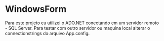 # WindowsForm
Para este projeto eu utilizei o ADO.NET conectando em um servidor remoto - SQL Server. Para testar com outro servidor ou maquina local
alterar o connectionstrings do arquivo App.config.
<connectionStrings>
    <add name="DbTesteEntities" connectionString="metadata=res://*/Cli_Model.csdl|res://*/Cli_Model.ssdl|res://*/Cli_Model.msl;provider=System.Data.SqlClient;provider connection string=&quot;data source=<nome do Servidor ou IP>;initial catalog=DbTeste;user id=sa;password=*****;MultipleActiveResultSets=True;App=EntityFramework&quot;" providerName="System.Data.EntityClient" />
</connectionStrings>
